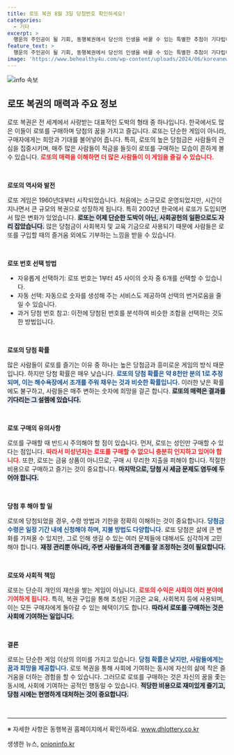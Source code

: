 ```yaml
---
title: 로또 복권 8월 3일 당첨번호 확인하세요!
categories:
  - 기타
excerpt: >
  행운의 주인공이 될 기회, 동행복권에서 당신의 인생을 바꿀 수 있는 특별한 추첨이 기다립니다! 자세한 내용은 홈페이지에서 확인하세요!
feature_text: >
  행운의 주인공이 될 기회, 동행복권에서 당신의 인생을 바꿀 수 있는 특별한 추첨이 기다립니다! 자세한 내용은 홈페이지에서 확인하세요!
image: 'https://www.behealthy4u.com/wp-content/uploads/2024/06/koreanews.jpg'
---
```


<p><img src="https://www.behealthy4u.com/wp-content/uploads/2024/06/koreanews.jpg" alt="info 속보" /></p>

<h2 data-ke-size="size26">로또 복권의 매력과 주요 정보</h2>

<p data-ke-size="size16">로또 복권은 전 세계에서 사랑받는 대표적인 도박의 형태 중 하나입니다. 한국에서도 많은 이들이 로또를 구매하며 당첨의 꿈을 가지고 즐깁니다. 로또는 단순한 게임이 아니라, 구매자에게는 희망과 기대를 불어넣어 줍니다. 특히, 로또의 높은 당첨금은 사람들의 관심을 집중시키며, 매주 많은 사람들이 적금을 들듯이 로또를 구매하는 모습이 흔하게 볼 수 있습니다. <b><span style="color: #ee2323;">로또의 매력을 이해하면 더 많은 사람들이 이 게임을 즐길 수 있습니다.</span></b></p>

<p data-ke-size="size16">&nbsp;</p>

<p><strong>로또의 역사와 발전</strong></p>

<p data-ke-size="size16">로또 게임은 1960년대부터 시작되었습니다. 처음에는 소규모로 운영되었지만, 시간이 지나면서 큰 규모의 복권으로 성장하게 됩니다. 특히 2002년 한국에서 로또가 도입되면서 많은 변화가 있었습니다. <b><span style="background-color: #21538527;">로또는 이제 단순한 도박이 아닌, 사회공헌의 일환으로도 자리 잡았습니다.</span></b> 많은 당첨금이 사회복지 및 교육 기금으로 사용되기 때문에 사람들은 로또를 구입할 때의 즐거움 외에도 기부하는 느낌을 받을 수 있습니다.</p>

<p data-ke-size="size16">&nbsp;</p>

<p><strong>로또 번호 선택 방법</strong></p>

<ul>
  <li>자유롭게 선택하기: 로또 번호는 1부터 45 사이의 숫자 중 6개를 선택할 수 있습니다.</li>
  <li>자동 선택: 자동으로 숫자를 생성해 주는 서비스도 제공하여 선택의 번거로움을 줄일 수 있습니다.</li>
  <li>과거 당첨 번호 참고: 이전에 당첨된 번호를 분석하여 비슷한 조합을 선택하는 것도 한 방법입니다.</li>
</ul>

<p data-ke-size="size16">&nbsp;</p>

<p><strong>로또의 당첨 확률</strong></p>

<p data-ke-size="size16">많은 사람들이 로또를 즐기는 이유 중 하나는 높은 당첨금과 흥미로운 게임의 방식 때문입니다. 하지만 당첨 확률은 매우 낮습니다. <b><span style="color: #1a5490;">로또의 당첨 확률은 약 8천만 분의 1로 추정되며, 이는 해수욕장에서 조개를 주워 채우는 것과 비슷한 확률입니다.</span></b> 이러한 낮은 확률에도 불구하고, 사람들은 매주 변하는 숫자에 희망을 걸곤 합니다. <b><span style="background-color: #21538527;">로또의 매력은 결과를 기다리는 그 설렘에 있습니다.</span></b></p>

<p data-ke-size="size16">&nbsp;</p>

<p><strong>로또 구매의 유의사항</strong></p>

<p data-ke-size="size16">로또를 구매할 때 반드시 주의해야 할 점이 있습니다. 먼저, 로또는 성인만 구매할 수 있다는 점입니다. <b><span style="color: #ee2323;">따라서 미성년자는 로또를 구매할 수 없으니 충분히 인지하고 있어야 합니다.</span></b> 또한, 로또는 금융 상품이 아니므로, 구매 시 무리한 지출을 피해야 합니다. 적절한 비용으로 구매하고 즐기는 것이 중요합니다. <b><span style="background-color: #21538527;">마지막으로, 당첨 시 세금 문제도 염두에 두어야 합니다.</span></b></p>

<p data-ke-size="size16">&nbsp;</p>

<p><strong>당첨 후 해야 할 일</strong></p>

<p data-ke-size="size16">로또에 당첨되었을 경우, 수령 방법과 기한을 정확히 이해하는 것이 중요합니다. <b><span style="color: #1a5490;">당첨금 수령은 일정 기간 내에 신청해야 하며, 지불 방법도 다양합니다.</span></b> 로또 당첨은 삶에 큰 변화를 가져올 수 있지만, 그로 인해 생길 수 있는 여러 문제들에 대해서도 심각하게 고민해야 합니다. <b><span style="background-color: #21538527;">재정 관리뿐 아니라, 주변 사람들과의 관계를 잘 조정하는 것이 필요합니다.</span></b></p>

<p data-ke-size="size16">&nbsp;</p>

<p><strong>로또와 사회적 책임</strong></p>

<p data-ke-size="size16">로또는 단순히 개인의 재산을 쌓는 게임이 아닙니다. <b><span style="color: #ee2323;">로또의 수익은 사회의 여러 분야에 기여하게 됩니다.</span></b> 특히, 복권 구입을 통해 조성된 기금은 교육, 사회복지 등에 사용되며, 이는 모든 구매자에게 돌아갈 수 있는 혜택이기도 합니다. <b><span style="background-color: #21538527;">따라서 로또를 구매하는 것은 사회에 기여하는 일입니다.</span></b></p>

<p data-ke-size="size16">&nbsp;</p>

<p><strong>결론</strong></p>

<p data-ke-size="size16">로또는 단순한 게임 이상의 의미를 가지고 있습니다. <b><span style="color: #1a5490;">당첨 확률은 낮지만, 사람들에게는 꿈과 희망을 제공합니다.</span></b> 로또 복권을 통해 사회에 기여하는 동시에 자신의 삶에 작은 즐거움을 더하는 경험을 할 수 있습니다. 그러므로 로또를 구매하는 것은 자신의 꿈을 좇는 동시에, 사회에 기여하는 공적인 행동일 수 있습니다. <b><span style="background-color: #21538527;">적당한 비용으로 재미있게 즐기고, 당첨 시에는 현명하게 대처하는 것이 중요합니다.</span></b></p>

<p data-ke-size="size16">&nbsp;</p>

<hr>

<p data-ke-size="size16">※ 자세한 사항은 동행복권 홈페이지에서 확인하세요. <a href="http://www.dhlottery.co.kr">www.dhlottery.co.kr</a></p>
생생한 뉴스, <a href="https://onioninfo.kr" rel="dofollow">onioninfo.kr</a>


